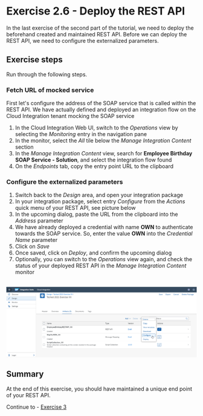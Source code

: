 # Exercise 2.6 - Deploy the REST API

In the last exercise of the second part of the tutorial, we need to deploy the beforehand created and maintained REST API. Before we can deploy the REST API, we need to configure the externalized parameters.

## Exercise steps

Run through the following steps.

### Fetch URL of mocked service
First let's configure the address of the SOAP service that is called within the REST API. We have actually defined and deployed an integration flow on the Cloud Integration tenant mocking the SOAP service
1. In the Cloud Integration Web UI, switch to the *Operations* view by selecting the *Monitoring* entry in the navigation pane
2. In the monitor, select the *All* tile below the *Manage Integration Content* section
4. In the *Manage Integration Content* view, search for **Employee Birthday SOAP Service - Solution**, and select the integration flow found
5. On the *Endpoints* tab, copy the entry point URL to the clipboard

### Configure the externalized parameters
1. Switch back to the *Design* area, and open your integration package
2. In your integration package, select entry *Configure* from the *Actions* quick menu of your REST API, see picture below
3. In the upcoming dialog, paste the URL from the clipboard into the *Address* parameter
4. We have already deployed a credential with name **OWN** to authenticate towards the SOAP service. So, enter the value **OWN** into the *Credential Name* parameter
5. Click on *Save*
6. Once saved, click on *Deploy*, and confirm the upcoming dialog
7. Optionally, you can switch to the *Operations* view again, and check the status of your deployed REST API in the *Manage Integration Content* monitor

<br>![Deploy REST API](/exercises/ex2/images/CI_Configure&DeployRESTAPI.png)

## Summary

At the end of this exercise, you should have maintained a unique end point of your REST API.

Continue to - [Exercise 3](/exercises/ex3)
